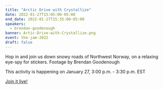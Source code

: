 ```yaml
---
title: "Arctic Drive with Crystallize"
date: 2022-01-27T15:05:00-05:00
end_date: 2022-01-27T15:35:00-05:00
speakers:
  - brendan-goodenough
banner: Artic-Drive-with-Crystallize.png
event: the-jam-2022
draft: false
---
```


Hop in and join us down snowy roads of Northwest Norway, on a relaxing eye-spy for stickers. Footage by Brendan Goodenough

This activity is happening on January 27, 3:00 p.m. - 3:30 p.m. EST

[Join it live!](https://youtu.be/ZKTGvnVWPWg?utm_source=conference&utm_medium=post&utm_campaign=activation&utm_id=thejamdev)
